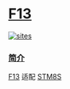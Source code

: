 # [F13](https://github.com/OS-Q/F13)

[![sites](http://182.61.61.133/link/resources/OSQ.png)](http://www.OS-Q.com)

### [简介](https://github.com/OS-Q/F13/wiki)

[F13](https://www.st.com/en/embedded-software/stsw-stm8069.html) 适配 [STM8S](https://www.st.com/zh/microcontrollers-microprocessors/stm8s-series.html)

